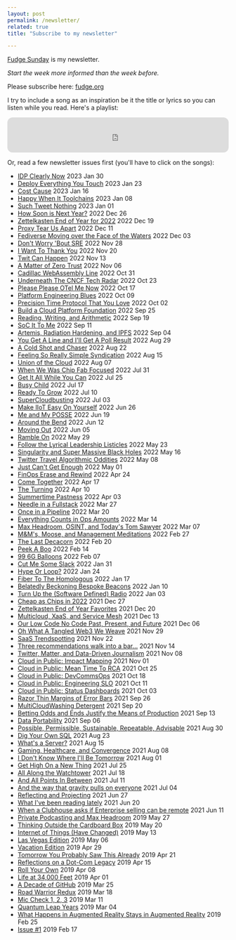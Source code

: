 ```yaml
---
layout: post
permalink: /newsletter/
related: true
title: "Subscribe to my newsletter"

---
```


[Fudge Sunday](https://fudge.org) is my newsletter. 

_Start the week more informed than the week before._

Please subscribe here: [fudge.org](https://fudge.org)

I try to include a song as an inspiration be it the title or lyrics so you can listen while you read. Here's a playlist:

<iframe style="border-radius:12px" src="https://open.spotify.com/embed/playlist/2ZALK6TiXvBVztITrrybkN?utm_source=generator" width="100%" height="80" frameBorder="0" allowfullscreen="" allow="autoplay; clipboard-write; encrypted-media; fullscreen; picture-in-picture"></iframe>

Or, read a few newsletter issues first (you'll have to click on the songs):

- [IDP Clearly Now](https://fudge.org/archive/idp-clearly-now/) 2023 Jan 30
- [Deploy Everything You Touch](https://fudge.org/archive/deploy-everything-you-touch/) 2023 Jan 23
- [Cost Cause](https://fudge.org/archive/cost-cause/) 2023 Jan 16
- [Happy When It Toolchains](https://fudge.org/archive/happy-when-it-toolchains/) 2023 Jan 08
- [Such Tweet Nothing](https://fudge.org/archive/such-tweet-nothing/) 2023 Jan 01
- [How Soon is Next Year?](https://fudge.org/archive/how-soon-is-next-year/) 2022 Dec 26
- [Zettelkasten End of Year for 2022](https://fudge.org/archive/zettelkasten-end-of-year-for-2022/) 2022 Dec 19
- [Proxy Tear Us Apart](https://fudge.org/archive/proxy-tear-us-apart/) 2022 Dec 11
- [Fediverse Moving over the Face of the Waters](https://fudge.org/archive/fediverse-moving-over-the-face-of-the-waters/) 2022 Dec 03
- [Don't Worry 'Bout SRE](https://fudge.org/archive/dont-worry-bout-sre/) 2022 Nov 28
- [I Want To Thank You](https://fudge.org/archive/i-want-to-thank-you/) 2022 Nov 20
- [Twit Can Happen](https://fudge.org/archive/twit-can-happen/) 2022 Nov 13
- [A Matter of Zero Trust](https://fudge.org/archive/a-matter-of-zero-trust/) 2022 Nov 06
- [Cadillac WebAssembly Line](https://fudge.org/archive/cadillac-webassembly-line/) 2022 Oct 31
- [Underneath The CNCF Tech Radar](https://fudge.org/archive/underneath-the-cncf-tech-radar/) 2022 Oct 23
- [Please Please OTel Me Now](https://fudge.org/archive/please-please-otel-me-now/) 2022 Oct 17
- [Platform Engineering Blues](https://fudge.org/archive/platform-engineering-blues/) 2022 Oct 09
- [Precision Time Protocol That You Love](https://fudge.org/archive/precision-time-protocol-that-you-love/) 2022 Oct 02
- [Build a Cloud Platform Foundation](https://fudge.org/archive/build-a-cloud-platform-foundation/) 2022 Sep 25
- [Reading, Writing, and Arithmetic](https://fudge.org/archive/reading-writing-and-arithmetic/) 2022 Sep 19
- [SoC It To Me](https://fudge.org/archive/soc-it-to-me/) 2022 Sep 11
- [Artemis, Radiation Hardening, and IPFS](https://fudge.org/archive/artemis-radiation-hardening-and-ipfs/) 2022 Sep 04
- [You Get A Line and I'll Get A Poll Result](https://fudge.org/archive/you-get-a-line-and-ill-get-a-poll-result/) 2022 Aug 29
- [A Cold Shot and Chaser](https://fudge.org/archive/a-cold-shot-and-chaser/) 2022 Aug 22
- [Feeling So Really Simple Syndication](https://fudge.org/archive/feeling-so-really-simple-syndication/) 2022 Aug 15
- [Union of the Cloud](https://fudge.org/archive/union-of-the-cloud/) 2022 Aug 07
- [When We Was Chip Fab Focused](https://fudge.org/archive/when-we-was-chip-fab-focused/) 2022 Jul 31
- [Get It All While You Can](https://fudge.org/archive/get-it-all-while-you-can/) 2022 Jul 25
- [Busy Child](https://fudge.org/archive/busy-child/) 2022 Jul 17
- [Ready To Grow](https://fudge.org/archive/ready-to-grow/) 2022 Jul 10
- [SuperCloudbusting](https://fudge.org/archive/supercloudbusting/) 2022 Jul 03
- [Make IIoT Easy On Yourself](https://fudge.org/archive/make-iiot-easy-on-yourself/) 2022 Jun 26
- [Me and My POSSE](https://fudge.org/archive/me-and-my-posse/) 2022 Jun 19
- [Around the Bend](https://fudge.org/archive/around-the-bend/) 2022 Jun 12
- [Moving Out](https://fudge.org/archive/fudge-sunday-moving-out) 2022 Jun 05
- [Ramble On](https://fudge.org/archive/fudge-sunday-ramble-on) 2022 May 29
- [Follow the Lyrical Leadership Listicles](https://fudge.org/archive/fudge-sunday-follow-the-lyrical-leadership/) 2022 May 23
- [Singularity and Super Massive Black Holes](https://fudge.org/archive/fudge-sunday-singularity-and-super-massive-black/) 2022 May 16
- [Twitter Travel Algorithmic Oddities](https://fudge.org/archive/fudge-sunday-twitter-travel-algorithmic-oddities) 2022 May 08
- [Just Can't Get Enough](https://fudge.org/archive/fudge-sunday-just-cant-get-enough/) 2022 May 01
- [FinOps Erase and Rewind](https://fudge.org/archive/fudge-sunday-finops-erase-and-rewind) 2022 Apr 24
- [Come Together](https://fudge.org/archive/fudge-sunday-come-together) 2022 Apr 17
- [The Turning](https://fudge.org/archive/fudge-sunday-the-turning) 2022 Apr 10
- [Summertime Pastness](https://fudge.org/archive/fudge-sunday-summertime-pastness) 2022 Apr 03
- [Needle in a Fullstack](https://fudge.org/archive/fudge-sunday-needle-in-a-fullstack) 2022 Mar 27
- [Once in a Pipeline](https://fudge.org/archive/fudge-sunday-once-in-a-pipeline) 2022 Mar 20
- [Everything Counts in Ops Amounts](https://fudge.org/archive/fudge-sunday-everything-counts-in-ops-amounts) 2022 Mar 14
- [Max Headroom, OSINT, and Today's Tom Sawyer](https://fudge.org/archive/fudge-sunday-max-headroom-osint-and-todays-tom/) 2022 Mar 07
- [M&M's,  Moose, and Management Meditations](https://fudge.org/archive/fudge-sunday-mms-moose-and-management-meditations) 2022 Feb 27
- [The Last Decacorn](https://fudge.org/archive/fudge-sunday-the-last-decacorn) 2022 Feb 20
- [Peek A Boo](https://fudge.org/archive/fudge-sunday-peek-a-boo) 2022 Feb 14
- [99 6G Balloons](https://fudge.org/archive/fudge-sunday-99-6g-balloons) 2022 Feb 07
- [Cut Me Some Slack](https://fudge.org/archive/fudge-sunday-cut-me-some-slack) 2022 Jan 31
- [Hype Or Loop?](https://fudge.org/archive/fudge-sunday-hype-or-loop) 2022 Jan 24
- [Fiber To The Homologous](https://fudge.org/archive/fudge-sunday-fiber-to-the-homologous) 2022 Jan 17
- [Belatedly Beckoning Bespoke Beacons](https://fudge.org/archive/fudge-sunday-belatedly-beckoning-bespoke-beacons) 2022 Jan 10
- [Turn Up the (Software Defined) Radio](https://fudge.org/archive/fudge-sunday-turn-up-the-software-defined-radio) 2022 Jan 03
- [Cheap as Chips in 2022](https://fudge.org/archive/fudge-sunday-cheap-as-chips-in-2022) 2021 Dec 27
- [Zettelkasten End of Year Favorites](https://fudge.org/archive/fudge-sunday-zettelkasten-end-of-year-favorites) 2021 Dec 20
- [Multicloud, XaaS, and Service Mesh](https://fudge.org/archive/fudge-sunday-multicloud-xaas-and-service-mesh) 2021 Dec 13
- [Our Low Code No Code Past, Present, and Future](https://fudge.org/archive/fudge-sunday-our-low-code-no-code-past-present/) 2021 Dec 06
- [Oh What A Tangled Web3 We Weave](https://fudge.org/archive/fudge-sunday-oh-what-a-tangled-web3-we-weave) 2021 Nov 29
- [SaaS Trendspotting](https://fudge.org/archive/fudge-sunday-saas-trendspotting) 2021 Nov 22
- [Three recommendations walk into a bar...](https://fudge.org/archive/fudge-sunday-three-recommendations-walk-into-a-bar) 2021 Nov 14
- [Twitter, Matter, and Data-Driven Journalism](https://fudge.org/archive/fudge-sunday-twitter-matter-and-data-driven/) 2021 Nov 08
- [Cloud in Public: Impact Mapping](https://fudge.org/archive/fudge-sunday-cloud-in-public-impact-mapping) 2021 Nov 01
- [Cloud in Public: Mean Time To RCA](https://fudge.org/archive/fudge-sunday-cloud-in-public-mean-time-to-rca) 2021 Oct 25
- [Cloud in Public: DevCommsOps](https://fudge.org/archive/fudge-sunday-cloud-in-public-devcommsops) 2021 Oct 18
- [Cloud in Public: Engineering SLO](https://fudge.org/archive/fudge-sunday-cloud-in-public-engineering-slo) 2021 Oct 11
- [Cloud in Public: Status Dashboards](https://fudge.org/archive/fudge-sunday-cloud-in-public-status-dashboards) 2021 Oct 03
- [Razor Thin Margins of Error Bars](https://fudge.org/archive/fudge-sunday-razor-thin-margins-of-error-bars) 2021 Sep 26
- [MultiCloudWashing Detergent](https://fudge.org/archive/fudge-sunday-multicloudwashing-detergent) 2021 Sep 20
- [Betting Odds and Ends Justify the Means of Production](https://fudge.org/archive/fudge-sunday-betting-odds-and-ends-justify-the/) 2021 Sep 13
- [Data Portability](https://fudge.org/archive/fudge-sunday-data-portability) 2021 Sep 06
- [Possible, Permissible, Sustainable, Repeatable, Advisable](https://fudge.org/archive/fudge-sunday-possible-permissible-sustainable/) 2021 Aug 30
- [Dig Your Own SQL](https://fudge.org/archive/fudge-sunday-dig-your-own-sql) 2021 Aug 23
- [What's a Server?](https://fudge.org/archive/fudge-sunday-whats-a-server) 2021 Aug 15
- [Gaming, Healthcare, and Convergence](https://fudge.org/archive/fudge-sunday-gaming-healthcare-and-convergence) 2021 Aug 08
- [I Don't Know Where I'll Be Tomorrow](https://fudge.org/archive/fudge-sunday-i-dont-know-where-ill-be-tomorrow) 2021 Aug 01
- [Get High On a New Thing](https://fudge.org/archive/fudge-sunday-get-high-on-a-new-thing) 2021 Jul 25
- [All Along the Watchtower](https://fudge.org/archive/fudge-sunday-all-along-the-watchtower) 2021 Jul 18
- [And All Points In Between](https://fudge.org/archive/fudge-sunday-and-all-points-in-between) 2021 Jul 11
- [And the way that gravity pulls on everyone](https://fudge.org/archive/fudge-sunday-and-the-way-that-gravity-pulls-on/) 2021 Jul 04
- [Reflecting and Projecting](https://fudge.org/archive/fudge-sunday-reflecting-and-projecting) 2021 Jun 27
- [What I've been reading lately](https://fudge.org/archive/fudge-sunday-what-ive-been-reading-lately) 2021 Jun 20
- [When a Clubhouse asks if Enterprise selling can be remote](https://fudge.org/archive/fudge-sunday-when-a-clubhouse-asks-if-enterprise) 2021 Jun 11
- [Private Podcasting and Max Headroom](https://fudge.org/archive/fudge-sunday-private-podcasting-and-max-headroom) 2019 May 27
- [Thinking Outside the Cardboard Box](https://fudge.org/archive/fudge-sunday-thinking-outside-the-cardboard-box) 2019 May 20
- [Internet of Things (Have Changed)](https://fudge.org/archive/fudge-sunday-internet-of-things-have-changed) 2019 May 13
- [Las Vegas Edition](https://fudge.org/archive/fudge-sunday-las-vegas-edition) 2019 May 06
- [Vacation Edition](https://fudge.org/archive/fudge-sunday-vacation-edition) 2019 Apr 29
- [Tomorrow You Probably Saw This Already](https://fudge.org/archive/fudge-sunday-tomorrow-you-probably-saw-this/) 2019 Apr 21
- [Reflections on a Dot-Com Legacy](https://fudge.org/archive/fudge-sunday-reflections-on-a-dot-com-legacy) 2019 Apr 15
- [Roll Your Own](https://fudge.org/archive/fudge-sunday-roll-your-own) 2019 Apr 08
- [Life at 34,000 Feet](https://fudge.org/archive/fudge-sunday-life-at-34000-feet) 2019 Apr 01
- [A Decade of GitHub](https://fudge.org/archive/fudge-sunday-a-decade-of-github) 2019 Mar 25
- [Road Warrior Redux](https://fudge.org/archive/fudge-sunday-road-warrior-redux) 2019 Mar 18
- [Mic Check 1, 2, 3](https://fudge.org/archive/fudge-sunday-mic-check-1-2-3) 2019 Mar 11
- [Quantum Leap Years](https://fudge.org/archive/fudge-sunday-quantum-leap-years) 2019 Mar 04
- [What Happens in Augmented Reality Stays in Augmented Reality](https://fudge.org/archive/fudge-sunday-what-happens-in-augmented-reality) 2019 Feb 25
- [Issue #1](https://fudge.org/archive/fudge-sunday-issue-1) 2019 Feb 17
